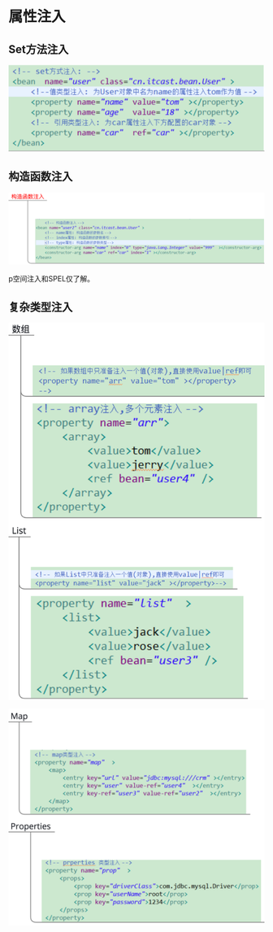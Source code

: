 # 属性注入

## Set方法注入

![](../../../.gitbook/assets/image%20%28176%29.png)

## 构造函数注入

![](../../../.gitbook/assets/image%20%2835%29.png)

p空间注入和SPEL仅了解。

## 复杂类型注入

![](../../../.gitbook/assets/image%20%28168%29.png)

![](../../../.gitbook/assets/image%20%28202%29.png)

